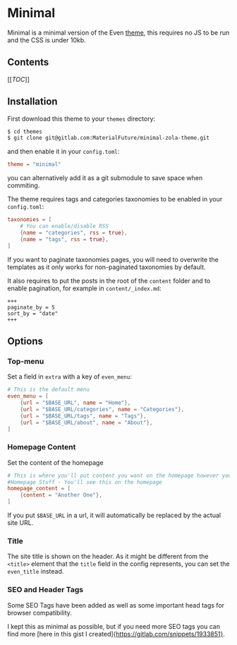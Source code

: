 # Minimal
Minimal is a minimal version of the Even [theme](https://github.com/getzola/even.git), this requires no JS to be run and the CSS is under 10kb.

## Contents

[[_TOC_]]

## Installation
First download this theme to your `themes` directory:

```bash
$ cd themes
$ git clone git@gitlab.com:MaterialFuture/minimal-zola-theme.git
```
and then enable it in your `config.toml`:

```toml
theme = "minimal"
```

you can alternatively add it as a git submodule to save space when commiting.

The theme requires tags and categories taxonomies to be enabled in your `config.toml`:

```toml
taxonomies = [
    # You can enable/disable RSS
    {name = "categories", rss = true},
    {name = "tags", rss = true},
]
```
If you want to paginate taxonomies pages, you will need to overwrite the templates
as it only works for non-paginated taxonomies by default.

It also requires to put the posts in the root of the `content` folder and to enable pagination, for example in `content/_index.md`:

```
+++
paginate_by = 5
sort_by = "date"
+++
```

## Options

### Top-menu
Set a field in `extra` with a key of `even_menu`:

```toml
# This is the default menu
even_menu = [
    {url = "$BASE_URL", name = "Home"},
    {url = "$BASE_URL/categories", name = "Categories"},
    {url = "$BASE_URL/tags", name = "Tags"},
    {url = "$BASE_URL/about", name = "About"},
]
```

### Homepage Content
Set the content of the homepage

```toml
# This is where you'll put content you want on the homepage however you want it.
#Homepage Stuff - You'll see this on the homepage
homepage_content = [
    {content = "Another One"},
]
```

If you put `$BASE_URL` in a url, it will automatically be replaced by the actual
site URL.

### Title
The site title is shown on the header. As it might be different from the `<title>`
element that the `title` field in the config represents, you can set the `even_title`
instead.


### SEO and Header Tags

Some SEO Tags have been added as well as some important head tags for browser compatibility.

I kept this as minimal as possible, but if you need more SEO tags you can find more [here in this gist I created]{https://gitlab.com/snippets/1933851}.